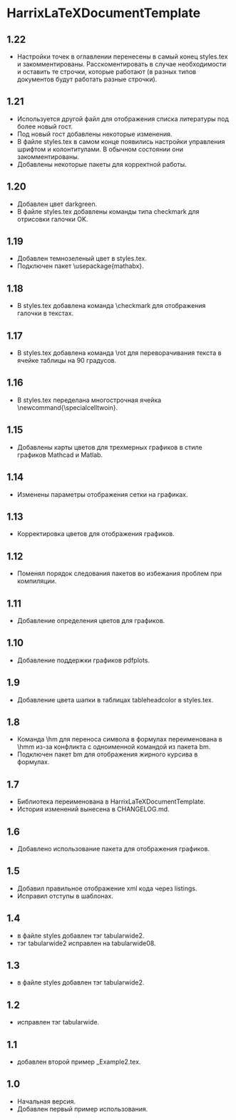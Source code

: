 HarrixLaTeXDocumentTemplate
===========================

1.22
----
 * Настройки точек в оглавлении перенесены в самый конец styles.tex и закомментированы. Расскоментировать в случае необходимости и оставить те строчки, которые работают (в разных типов документов будут работать разные строчки).

1.21
----
 * Используется другой файл для отображения списка литературы под более новый гост.
 * Под новый гост добавлены некоторые изменения.
 * В файле styles.tex в самом конце появились настройки управления шрифтом и колонтитулами. В обычном состоянии они закомментированы.
 * Добавлены некоторые пакеты для корректной работы.

1.20
----
 * Добавлен цвет darkgreen.
 * В файле styles.tex добавлены команды типа checkmark для отрисовки галочки OK.

1.19
----
 * Добавлен темнозеленый цвет в styles.tex.
 * Подключен пакет \usepackage{mathabx}.

1.18
----
 * В styles.tex добавлена команда \checkmark для отображения галочки в текстах.

1.17
----
 * В styles.tex добавлена команда \rot для переворачивания текста в ячейке таблицы на 90 градусов.

1.16
----
 * В styles.tex переделана многострочная ячейка \newcommand{\specialcelltwoin}.

1.15
----
 * Добавлены карты цветов для трехмерных графиков в стиле графиков Mathcad и Matlab.

1.14
----
 * Изменены параметры отображения сетки на графиках.

1.13
----
 * Корректировка цветов для отображения графиков.

1.12
----
 * Поменял порядок следования пакетов во избежания проблем при компиляции.

1.11
----
 * Добавление определения цветов для графиков.

1.10
----
 * Добавление поддержки графиков pdfplots.

1.9
---
 * Добавление цвета шапки в таблицах tableheadcolor в styles.tex.

1.8
---
 * Команда \hm для переноса символа в формулах переименована в \hmm из-за конфликта с одноименной командой из пакета bm.
 * Подключен пакет bm для отображения жирного курсива в формулах.
 
1.7
---
 * Библиотека переименована в HarrixLaTeXDocumentTemplate.
 * История изменений вынесена в CHANGELOG.md.

1.6
---
 *  Добавлено использование пакета для отображения графиков.

1.5
---
 * Добавил правильное отображение xml кода через listings.
 * Исправил отступы в шаблонах.

1.4
---
 * в файле styles добавлен тэг tabularwide2.
 * тэг tabularwide2 исправлен на tabularwide08.

1.3
---
 * в файле styles добавлен тэг tabularwide2.

1.2
---
 * исправлен тэг tabularwide.

1.1
---
 * добавлен второй пример _Example2.tex.

1.0
---
 * Начальная версия.
 * Добавлен первый пример использования.